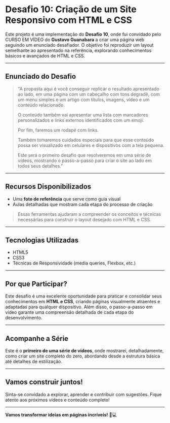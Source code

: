 # Desafio 10: Criação de um Site Responsivo com HTML e CSS

Este projeto é uma implementação do **Desafio 10**, onde fui convidado pelo CURSO EM VÍDEO do **Gustavo Guanabara** a criar uma página web seguindo um enunciado desafiador. O objetivo foi reproduzir um layout semelhante ao apresentado na referência, explorando conhecimentos básicos e avançados de HTML e CSS.

---

## Enunciado do Desafio

> "A proposta aqui é você conseguir replicar o resultado apresentado ao lado, em uma página com um cabeçalho com tons degradê, com um menu simples e um artigo com títulos, imagens, vídeo e um conteúdo relacionado.
>
> O conteúdo também vai apresentar uma lista com marcadores personalizados e links externos identificados com um emoji.
>
> Por fim, faremos um rodapé com links.
>
> Também tomaremos cuidados especiais para que esse conteúdo possa ser visualizado em celulares e dispositivos com a tela pequena.
>
> Este será o primeiro desafio que resolveremos em uma série de vídeos, mostrando o passo-a-passo para criar o site ao lado em todos seus detalhes."

---

## Recursos Disponibilizados

- Uma **foto de referência** que serve como guia visual
- Aulas detalhadas que mostram cada etapa do processo de criação

> Essas ferramentas ajudaram a compreender os conceitos e técnicas necessárias para construir o layout desejado com HTML e CSS.

---

## Tecnologias Utilizadas

- HTML5
- CSS3
- Técnicas de Responsividade (media queries, Flexbox, etc.)

---

## Por que Participar?

Este desafio é uma excelente oportunidade para praticar e consolidar seus conhecimentos em **HTML e CSS**, criando páginas visualmente atraentes e adaptadas para qualquer dispositivo. Além disso, o passo-a-passo em vídeo garante uma compreensão detalhada de cada etapa do desenvolvimento.

---

## Acompanhe a Série

Este é o **primeiro de uma série de vídeos**, onde mostrarei, detalhadamente, como criar um site completo do zero, abordando desde a estrutura básica até detalhes de estilização.

---

## Vamos construir juntos!

Sinta-se convidado a explorar, aprender e contribuir com sugestões. Fique atento aos próximos vídeos e conteúdo completo!

---

**Vamos transformar ideias em páginas incríveis!** 🚀💻
